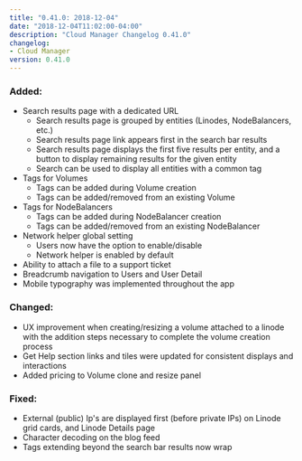```yaml
---
title: "0.41.0: 2018-12-04"
date: "2018-12-04T11:02:00-04:00"
description: "Cloud Manager Changelog 0.41.0"
changelog:
- Cloud Manager
version: 0.41.0
---
```


### Added:
  * Search results page with a dedicated URL
    * Search results page is grouped by entities (Linodes, NodeBalancers, etc.)
    * Search results page link appears first in the search bar results   
    * Search results page displays the first five results per entity, and a button to display remaining results for the given entity
    * Search can be used to display all entities with a common tag
  * Tags for Volumes
    * Tags can be added during Volume creation
    * Tags can be added/removed from an existing Volume
  * Tags for NodeBalancers
    * Tags can be added during NodeBalancer creation
    * Tags can be added/removed from an existing NodeBalancer  
  * Network helper global setting
    * Users now have the option to enable/disable
    * Network helper is enabled by default
  * Ability to attach a file to a support ticket
  * Breadcrumb navigation to Users and User Detail
  * Mobile typography was implemented throughout the app

### Changed:
  * UX improvement when creating/resizing a volume attached to a linode with the addition steps necessary to complete the volume creation process
  * Get Help section links and tiles were updated for consistent displays and interactions
  * Added pricing to Volume clone and resize panel

### Fixed:
  * External (public) Ip's are displayed first (before private IPs) on Linode grid cards, and Linode Details page
  * Character decoding on the blog feed
  * Tags extending beyond the search bar results now wrap
